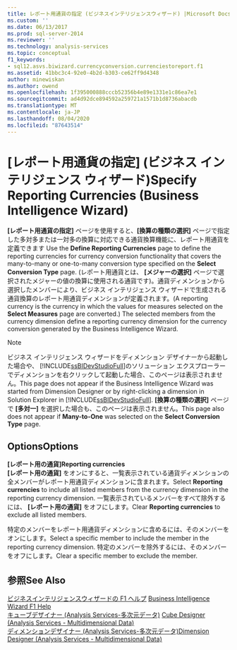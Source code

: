 ```yaml
---
title: レポート用通貨の指定 (ビジネスインテリジェンスウィザード) |Microsoft Docs
ms.custom: ''
ms.date: 06/13/2017
ms.prod: sql-server-2014
ms.reviewer: ''
ms.technology: analysis-services
ms.topic: conceptual
f1_keywords:
- sql12.asvs.biwizard.currencyconversion.currenciestoreport.f1
ms.assetid: 41bbc3c4-92e0-4b2d-b303-ce62ff9d4348
author: minewiskan
ms.author: owend
ms.openlocfilehash: 1f395000888cccb52356b4e89e1331e1c86ea7e1
ms.sourcegitcommit: ad4d92dce894592a259721a1571b1d8736abacdb
ms.translationtype: MT
ms.contentlocale: ja-JP
ms.lasthandoff: 08/04/2020
ms.locfileid: "87643514"
---
```

# <a name="specify-reporting-currencies-business-intelligence-wizard"></a><span data-ttu-id="89aaf-102">[レポート用通貨の指定] (ビジネス インテリジェンス ウィザード)</span><span class="sxs-lookup"><span data-stu-id="89aaf-102">Specify Reporting Currencies (Business Intelligence Wizard)</span></span>
  <span data-ttu-id="89aaf-103">**[レポート用通貨の指定]** ページを使用すると、**[換算の種類の選択]** ページで指定した多対多または一対多の換算に対応できる通貨換算機能に、レポート用通貨を定義できます </span><span class="sxs-lookup"><span data-stu-id="89aaf-103">Use the **Define Reporting Currencies** page to define the reporting currencies for currency conversion functionality that covers the many-to-many or one-to-many conversion type specified on the **Select Conversion Type** page.</span></span> <span data-ttu-id="89aaf-104">(レポート用通貨とは、 **[メジャーの選択]** ページで選択されたメジャーの値の換算に使用される通貨です)。通貨ディメンションから選択したメンバーにより、ビジネス インテリジェンス ウィザードで生成される通貨換算のレポート用通貨ディメンションが定義されます。</span><span class="sxs-lookup"><span data-stu-id="89aaf-104">(A reporting currency is the currency in which the values for measures selected on the **Select Measures** page are converted.) The selected members from the currency dimension define a reporting currency dimension for the currency conversion generated by the Business Intelligence Wizard.</span></span>  
  
> [!NOTE]  
>  <span data-ttu-id="89aaf-105">ビジネス インテリジェンス ウィザードをディメンション デザイナーから起動した場合や、 [!INCLUDE[ssBIDevStudioFull](../includes/ssbidevstudiofull-md.md)]のソリューション エクスプローラーでディメンションを右クリックして起動した場合、このページは表示されません。</span><span class="sxs-lookup"><span data-stu-id="89aaf-105">This page does not appear if the Business Intelligence Wizard was started from Dimension Designer or by right-clicking a dimension in Solution Explorer in [!INCLUDE[ssBIDevStudioFull](../includes/ssbidevstudiofull-md.md)].</span></span> <span data-ttu-id="89aaf-106">**[換算の種類の選択]** ページで **[多対一]** を選択した場合も、このページは表示されません。</span><span class="sxs-lookup"><span data-stu-id="89aaf-106">This page also does not appear if **Many-to-One** was selected on the **Select Conversion Type** page.</span></span>  
  
## <a name="options"></a><span data-ttu-id="89aaf-107">Options</span><span class="sxs-lookup"><span data-stu-id="89aaf-107">Options</span></span>  
 <span data-ttu-id="89aaf-108">**[レポート用の通貨]**</span><span class="sxs-lookup"><span data-stu-id="89aaf-108">**Reporting currencies**</span></span>  
 <span data-ttu-id="89aaf-109">**[レポート用の通貨]** をオンにすると、一覧表示されている通貨ディメンションの全メンバーがレポート用通貨ディメンションに含まれます。</span><span class="sxs-lookup"><span data-stu-id="89aaf-109">Select **Reporting currencies** to include all listed members from the currency dimension in the reporting currency dimension.</span></span> <span data-ttu-id="89aaf-110">一覧表示されているメンバーをすべて除外するには、 **[レポート用の通貨]** をオフにします。</span><span class="sxs-lookup"><span data-stu-id="89aaf-110">Clear **Reporting currencies** to exclude all listed members.</span></span>  
  
 <span data-ttu-id="89aaf-111">特定のメンバーをレポート用通貨ディメンションに含めるには、そのメンバーをオンにします。</span><span class="sxs-lookup"><span data-stu-id="89aaf-111">Select a specific member to include the member in the reporting currency dimension.</span></span> <span data-ttu-id="89aaf-112">特定のメンバーを除外するには、そのメンバーをオフにします。</span><span class="sxs-lookup"><span data-stu-id="89aaf-112">Clear a specific member to exclude the member.</span></span>  
  
## <a name="see-also"></a><span data-ttu-id="89aaf-113">参照</span><span class="sxs-lookup"><span data-stu-id="89aaf-113">See Also</span></span>  
 <span data-ttu-id="89aaf-114">[ビジネスインテリジェンスウィザードの F1 ヘルプ](business-intelligence-wizard-f1-help.md) </span><span class="sxs-lookup"><span data-stu-id="89aaf-114">[Business Intelligence Wizard F1 Help](business-intelligence-wizard-f1-help.md) </span></span>  
 <span data-ttu-id="89aaf-115">[キューブデザイナー &#40;Analysis Services-多次元データ&#41;](cube-designer-analysis-services-multidimensional-data.md) </span><span class="sxs-lookup"><span data-stu-id="89aaf-115">[Cube Designer &#40;Analysis Services - Multidimensional Data&#41;](cube-designer-analysis-services-multidimensional-data.md) </span></span>  
 [<span data-ttu-id="89aaf-116">ディメンションデザイナー &#40;Analysis Services-多次元データ&#41;</span><span class="sxs-lookup"><span data-stu-id="89aaf-116">Dimension Designer &#40;Analysis Services - Multidimensional Data&#41;</span></span>](dimension-designer-analysis-services-multidimensional-data.md)  
  
  
